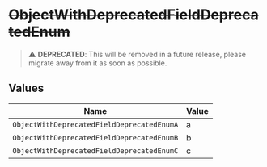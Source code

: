 # ~~ObjectWithDeprecatedFieldDeprecatedEnum~~

> :warning: **DEPRECATED**: This will be removed in a future release, please migrate away from it as soon as possible.


## Values

| Name                                       | Value                                      |
| ------------------------------------------ | ------------------------------------------ |
| `ObjectWithDeprecatedFieldDeprecatedEnumA` | a                                          |
| `ObjectWithDeprecatedFieldDeprecatedEnumB` | b                                          |
| `ObjectWithDeprecatedFieldDeprecatedEnumC` | c                                          |